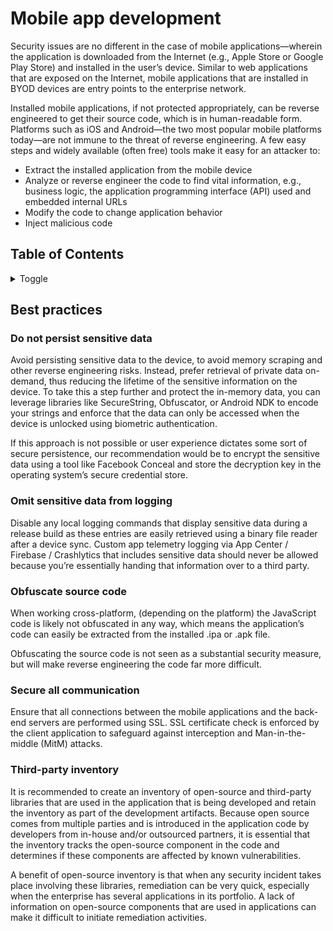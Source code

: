 # Mobile app development

Security issues are no different in the case of mobile applications—wherein the application is downloaded from the Internet (e.g., Apple Store or Google Play Store) and installed in the user’s device. Similar to web applications that are exposed on the Internet, mobile applications that are installed in BYOD devices are entry points to the enterprise network.

Installed mobile applications, if not protected appropriately, can be reverse engineered to get their source code, which is in human-readable form. Platforms such as iOS and Android—the two most popular mobile platforms today—are not immune to the threat of reverse engineering. A few easy steps and widely available (often free) tools make it easy for an attacker to:

* Extract the installed application from the mobile device
* Analyze or reverse engineer the code to find vital information, e.g., business logic, the application programming interface (API) used and embedded internal URLs
* Modify the code to change application behavior
* Inject malicious code

## Table of Contents

<details>
    <summary>Toggle</summary>

* [Security Baseline](./SECURITY_BASELINE.md)
* [Authentication](./AUTHENTICATION.md)
* [Mobile App Development](#mobile-app-development)
    * [Best practices](#best-practices)

</details>

## Best practices

### Do not persist sensitive data

Avoid persisting sensitive data to the device, to avoid memory scraping and other reverse engineering risks. Instead, prefer retrieval of private data on-demand, thus reducing the lifetime of the sensitive information on the device. To take this a step further and protect the in-memory data, you can leverage libraries like SecureString, Obfuscator, or Android NDK to encode your strings and enforce that the data can only be accessed when the device is unlocked using biometric authentication.

If this approach is not possible or user experience dictates some sort of secure persistence, our recommendation would be to encrypt the sensitive data using a tool like Facebook Conceal and store the decryption key in the operating system’s secure credential store.

### Omit sensitive data from logging

Disable any local logging commands that display sensitive data during a release build as these entries are easily retrieved using a binary file reader after a device sync. Custom app telemetry logging via App Center / Firebase / Crashlytics that includes sensitive data should never be allowed because you’re essentially handing that information over to a third party.

### Obfuscate source code

When working cross-platform, (depending on the platform) the JavaScript code is likely not obfuscated in any way, which means the application’s code can easily be extracted from the installed .ipa or .apk file.

Obfuscating the source code is not seen as a substantial security measure, but will make reverse engineering the code far more difficult.

### Secure all communication

Ensure that all connections between the mobile applications and the back-end servers are performed using SSL. SSL certificate check is enforced by the client application to safeguard against interception and Man-in-the-middle (MitM) attacks.

### Third-party inventory

It is recommended to create an inventory of open-source and third-party libraries that are used in the application that is being developed and retain the inventory as part of the development artifacts. Because open source comes from multiple parties and is introduced in the application code by developers from in-house and/or outsourced partners, it is essential that the inventory tracks the open-source component in the code and determines if these components are affected by known vulnerabilities.

A benefit of open-source inventory is that when any security incident takes place involving these libraries, remediation can be very quick, especially when the enterprise has several applications in its portfolio. A lack of information on open-source components that are used in applications can make it difficult to initiate remediation activities.
